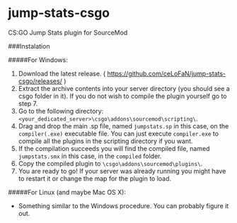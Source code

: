 jump-stats-csgo
===============

CS:GO Jump Stats plugin for SourceMod

###Instalation

#####For Windows:
  1. Download the latest release. ( https://github.com/ceLoFaN/jump-stats-csgo/releases/ )
  2. Extract the archive contents into your server directory (you should see a csgo folder in it). If you do not wish to compile the plugin yourself go to step 7.
  3. Go to the following directory: `<your_dedicated_server>\csgo\addons\sourcemod\scripting\`.
  4. Drag and drop the main .sp file, named `jumpstats.sp` in this case, on the `compiler(.exe)` executable file. You can just execute `compiler.exe` to compile all the plugins in the scripting directory if you want.
  5. If the compilation succeeds you will find the compiled file, named `jumpstats.smx` in this case, in the `compiled` folder.
  6. Copy the compiled plugin to `\csgo\addons\sourcemod\plugins\`. 
  7. You are ready to go! If your server was already running you might have to restart it or change the map for the plugin to load.
  
#####For Linux (and maybe Mac OS X):
  * Something similar to the Windows procedure. You can probably figure it out.
